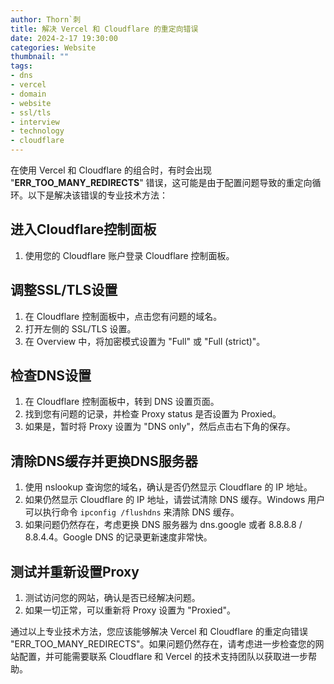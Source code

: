 ```yaml
---
author: Thorn`刺
title: 解决 Vercel 和 Cloudflare 的重定向错误
date: 2024-2-17 19:30:00
categories: Website
thumbnail: ""
tags:
- dns
- vercel
- domain
- website
- ssl/tls
- interview
- technology
- cloudflare
---
```


在使用 Vercel 和 Cloudflare 的组合时，有时会出现 "**ERR_TOO_MANY_REDIRECTS**" 错误，这可能是由于配置问题导致的重定向循环。以下是解决该错误的专业技术方法：

<!--more-->

## 进入Cloudflare控制面板

1. 使用您的 Cloudflare 账户登录 Cloudflare 控制面板。

## 调整SSL/TLS设置

1. 在 Cloudflare 控制面板中，点击您有问题的域名。
2. 打开左侧的 SSL/TLS 设置。
3. 在 Overview 中，将加密模式设置为 "Full" 或 "Full (strict)"。

## 检查DNS设置

1. 在 Cloudflare 控制面板中，转到 DNS 设置页面。
2. 找到您有问题的记录，并检查 Proxy status 是否设置为 Proxied。
3. 如果是，暂时将 Proxy 设置为 "DNS only"，然后点击右下角的保存。

## 清除DNS缓存并更换DNS服务器

1. 使用 nslookup 查询您的域名，确认是否仍然显示 Cloudflare 的 IP 地址。
2. 如果仍然显示 Cloudflare 的 IP 地址，请尝试清除 DNS 缓存。Windows 用户可以执行命令 `ipconfig /flushdns` 来清除 DNS 缓存。
3. 如果问题仍然存在，考虑更换 DNS 服务器为 dns.google 或者 8.8.8.8 / 8.8.4.4。Google DNS 的记录更新速度非常快。

## 测试并重新设置Proxy

1. 测试访问您的网站，确认是否已经解决问题。
2. 如果一切正常，可以重新将 Proxy 设置为 "Proxied"。

通过以上专业技术方法，您应该能够解决 Vercel 和 Cloudflare 的重定向错误 "ERR_TOO_MANY_REDIRECTS"。如果问题仍然存在，请考虑进一步检查您的网站配置，并可能需要联系 Cloudflare 和 Vercel 的技术支持团队以获取进一步帮助。
